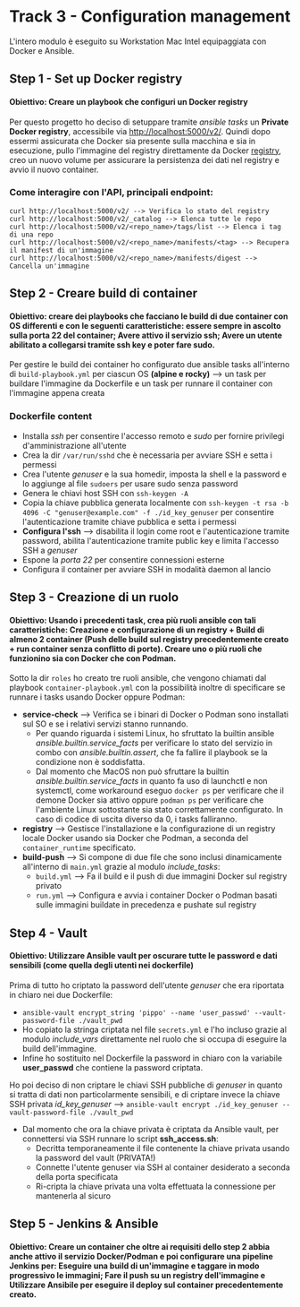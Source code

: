 # Track 3 - Configuration management

L'intero modulo è eseguito su Workstation Mac Intel equipaggiata con Docker e Ansible.

## Step 1 - Set up Docker registry
#### **Obiettivo:** Creare un playbook che configuri un Docker registry

Per questo progetto ho deciso di setuppare tramite *ansible tasks* un **Private Docker registry**, accessibile via <http://localhost:5000/v2/>. 
Quindi dopo essermi assicurata che Docker sia presente sulla macchina e sia in esecuzione, pullo l'immagine del registry direttamente da Docker [registry](https://hub.docker.com/_/registry), creo un nuovo volume per assicurare la persistenza dei dati nel registry e avvio il nuovo container.

### Come interagire con l'API, principali endpoint:
```
curl http://localhost:5000/v2/ --> Verifica lo stato del registry
curl http://localhost:5000/v2/_catalog --> Elenca tutte le repo
curl http://localhost:5000/v2/<repo_name>/tags/list --> Elenca i tag di una repo
curl http://localhost:5000/v2/<repo_name>/manifests/<tag> --> Recupera il manifest di un'immagine
curl http://localhost:5000/v2/<repo_name>/manifests/digest --> Cancella un'immagine
```

## Step 2 - Creare build di container
#### **Obiettivo:** creare dei playbooks che facciano le build di due container con OS differenti e con le seguenti caratteristiche: essere sempre in ascolto sulla porta 22 del container; Avere attivo il servizio ssh; Avere un utente abilitato a collegarsi tramite ssh key e poter fare sudo.

Per gestire le build dei container ho configurato due ansible tasks all'interno di `build-playbook.yml` per ciascun OS **(alpine e rocky)** --> un task per buildare l'immagine da Dockerfile e un task per runnare il container con l'immagine appena creata

### Dockerfile content
* Installa *ssh* per consentire l'accesso remoto e *sudo* per fornire privilegi d'amministrazione all'utente
* Crea la dir `/var/run/sshd` che è necessaria per avviare SSH e setta i permessi
* Crea l'utente *genuser* e la sua homedir, imposta la shell e la password e lo aggiunge al file `sudoers` per usare sudo senza password
* Genera le chiavi host SSH con `ssh-keygen -A`
* Copia la chiave pubblica generata localmente con `ssh-keygen -t rsa -b 4096 -C "genuser@example.com" -f ./id_key_genuser` per consentire l'autenticazione tramite chiave pubblica e setta i permessi
* **Configura l'ssh** --> disabilita il login come root e l'autenticazione tramite password, abilita l'autenticazione tramite public key e limita l'accesso SSH a *genuser*
* Espone la *porta 22* per consentire connessioni esterne
* Configura il container per avviare SSH in modalità daemon al lancio

## Step 3 - Creazione di un ruolo
#### **Obiettivo:** Usando i precedenti task, crea più ruoli ansible con tali caratteristiche: Creazione e configurazione di un registry + Build di almeno 2 container (Push delle build sul registry precedentemente creato + run container senza conflitto di porte). Creare uno o più ruoli che funzionino sia con Docker che con Podman.

Sotto la dir `roles` ho creato tre ruoli ansible, che vengono chiamati dal playbook `container-playbook.yml` con la possibilità inoltre di specificare se runnare i tasks usando Docker oppure Podman:
* **service-check** --> Verifica se i binari di Docker o Podman sono installati sul SO e se i relativi servizi stanno runnando.
  * Per quando riguarda i sistemi Linux, ho sfruttato la builtin ansible *ansible.builtin.service_facts* per verificare lo stato del servizio in combo con *ansible.builtin.assert*, che fa fallire il playbook se la condizione non è soddisfatta.
  * Dal momento che MacOS non può sfruttare la builtin *ansible.builtin.service_facts* in quanto fa uso di launchctl e non systemctl, come workaround eseguo `docker ps` per verificare che il demone Docker sia attivo oppure `podman ps` per verificare che l'ambiente Linux sottostante sia stato correttamente configurato. In caso di codice di uscita diverso da 0, i tasks falliranno.
* **registry** --> Gestisce l'installazione e la configurazione di un registry locale Docker usando sia Docker che Podman, a seconda del `container_runtime` specificato.
* **build-push** --> Si compone di due file che sono inclusi dinamicamente all'interno di `main.yml` grazie al modulo *include_tasks*:
  * `build.yml` --> Fa il build e il push di due immagini Docker sul registry privato
  * `run.yml` --> Configura e avvia i container Docker o Podman basati sulle immagini buildate in precedenza e pushate sul registry 

## Step 4 - Vault
#### **Obiettivo:** Utilizzare Ansible vault per oscurare tutte le password e dati sensibili (come quella degli utenti nei dockerfile)

Prima di tutto ho criptato la password dell'utente *genuser* che era riportata in chiaro nei due Dockerfile:
* `ansible-vault encrypt_string 'pippo' --name 'user_passwd' --vault-password-file ./vault_pwd`
* Ho copiato la stringa criptata nel file `secrets.yml` e l'ho incluso grazie al modulo *include_vars* direttamente nel ruolo che si occupa di eseguire la build dell'immagine.
* Infine ho sostituito nel Dockerfile la password in chiaro con la variabile **user_passwd** che contiene la password criptata.

Ho poi deciso di non criptare le chiavi SSH pubbliche di *genuser* in quanto si tratta di dati non particolarmente sensibili, e di criptare invece la chiave SSH privata *id_key_genuser* --> `ansible-vault encrypt ./id_key_genuser --vault-password-file ./vault_pwd`
* Dal momento che ora la chiave privata è criptata da Ansible vault, per connettersi via SSH runnare lo script **ssh_access.sh**:
  * Decritta temporaneamente il file contenente la chiave privata usando la password del vault (PRIVATA!)
  * Connette l'utente genuser via SSH al container desiderato a seconda della porta specificata 
  * Ri-cripta la chiave privata una volta effettuata la connessione per mantenerla al sicuro

## Step 5 - Jenkins & Ansible
#### **Obiettivo:** Creare un container che oltre ai requisiti dello step 2 abbia anche attivo il servizio Docker/Podman e poi configurare una pipeline Jenkins per: Eseguire una build di un'immagine e taggare in modo progressivo le immagini; Fare il push su un registry dell'immagine e Utilizzare Ansibile per eseguire il deploy sul container precedentemente creato.



